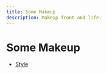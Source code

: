 ```yaml
---
title: Some Makeup
description: Makeup front and life.
---
```


# Some Makeup

- [Style](#)

<!--
<PostList {posts} biggerTitles />

<script>
	import PostList from '/src/libs/PostList.svelte';
	export let posts;
</script>

<script context="module">
	export const load = async ({ fetch }) => {
		try {
			const response = await fetch('/index-posts-by-curry.json');
			const posts = await response.json();

			return { props: { posts } };
		} catch (error) {
			console.error(`Error in load function for /: ${error}`);
			return { props: { posts: [] }}
		}
	};
</script>
-->
